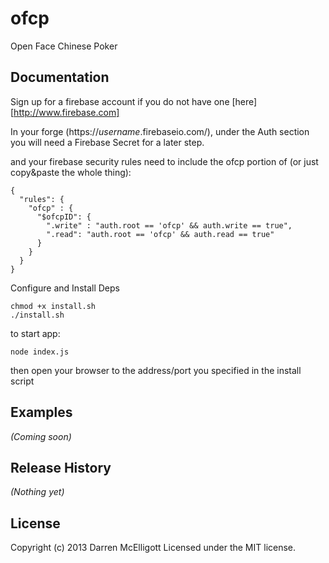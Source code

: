 # ofcp

Open Face Chinese Poker

## Documentation

Sign up for a firebase account if you do not have one [here][http://www.firebase.com]

In your forge (https://_username_.firebaseio.com/), under the Auth section you will need a Firebase Secret for a later step.

and your firebase security rules need to include the ofcp portion of (or just copy&paste the whole thing):

```
{
  "rules": {
    "ofcp" : {
      "$ofcpID": {
        ".write" : "auth.root == 'ofcp' && auth.write == true",
        ".read": "auth.root == 'ofcp' && auth.read == true"
      }
    }
  }
}
```

Configure and Install Deps

```
chmod +x install.sh
./install.sh
```

to start app:

```
node index.js
```

then open your browser to the address/port you specified in the install script

## Examples
_(Coming soon)_

## Release History
_(Nothing yet)_

## License
Copyright (c) 2013 Darren McElligott
Licensed under the MIT license.
